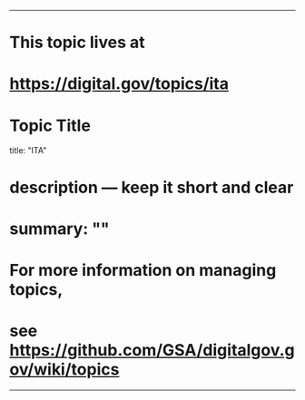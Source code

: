 
---
# This topic lives at
# https://digital.gov/topics/ita

# Topic Title
title: "ITA"

# description — keep it short and clear
# summary: ""


# For more information on managing topics,
# see https://github.com/GSA/digitalgov.gov/wiki/topics
---